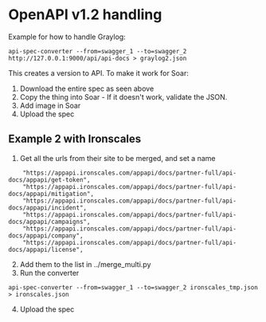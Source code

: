 # OpenAPI v1.2 handling
Example for how to handle Graylog:
```
api-spec-converter --from=swagger_1 --to=swagger_2 http://127.0.0.1:9000/api/api-docs > graylog2.json
```

This creates a version to API. To make it work for Soar:
1. Download the entire spec as seen above
2. Copy the thing into Soar - If it doesn't work, validate the JSON.
3. Add image in Soar
4. Upload the spec 

## Example 2 with Ironscales
1. Get all the urls from their site to be merged, and set a name
```
	"https://appapi.ironscales.com/appapi/docs/partner-full/api-docs/appapi/get-token",
	"https://appapi.ironscales.com/appapi/docs/partner-full/api-docs/appapi/mitigation",
	"https://appapi.ironscales.com/appapi/docs/partner-full/api-docs/appapi/incident",
	"https://appapi.ironscales.com/appapi/docs/partner-full/api-docs/appapi/campaigns",
	"https://appapi.ironscales.com/appapi/docs/partner-full/api-docs/appapi/company",
	"https://appapi.ironscales.com/appapi/docs/partner-full/api-docs/appapi/license",
```
2. Add them to the list in ../merge_multi.py
3. Run the converter
```
api-spec-converter --from=swagger_1 --to=swagger_2 ironscales_tmp.json > ironscales.json
```
4. Upload the spec

